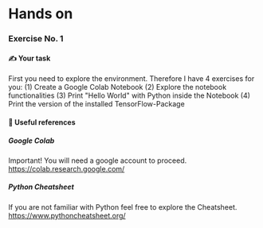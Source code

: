 # Hands on
### Exercise No. 1

#### ✍ Your task
First you need to explore the environment. Therefore I have 4 exercises for you:
(1) Create a Google Colab Notebook
(2) Explore the notebook functionalities
(3) Print "Hello World" with Python inside the Notebook
(4) Print the version of the installed TensorFlow-Package

#### 👀 Useful references

##### Google Colab
Important! You will need a google account to proceed.
https://colab.research.google.com/

##### Python Cheatsheet
If you are not familiar with Python feel free to explore the Cheatsheet.
https://www.pythoncheatsheet.org/